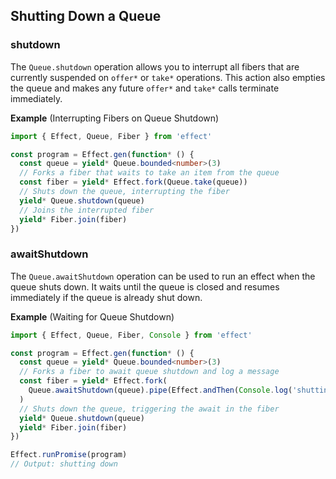 ## Shutting Down a Queue

### shutdown

The `Queue.shutdown` operation allows you to interrupt all fibers that are currently suspended on `offer*` or `take*` operations. This action also empties the queue and makes any future `offer*` and `take*` calls terminate immediately.

**Example** (Interrupting Fibers on Queue Shutdown)

```ts twoslash
import { Effect, Queue, Fiber } from 'effect'

const program = Effect.gen(function* () {
  const queue = yield* Queue.bounded<number>(3)
  // Forks a fiber that waits to take an item from the queue
  const fiber = yield* Effect.fork(Queue.take(queue))
  // Shuts down the queue, interrupting the fiber
  yield* Queue.shutdown(queue)
  // Joins the interrupted fiber
  yield* Fiber.join(fiber)
})
```

### awaitShutdown

The `Queue.awaitShutdown` operation can be used to run an effect when the queue shuts down. It waits until the queue is closed and resumes immediately if the queue is already shut down.

**Example** (Waiting for Queue Shutdown)

```ts twoslash
import { Effect, Queue, Fiber, Console } from 'effect'

const program = Effect.gen(function* () {
  const queue = yield* Queue.bounded<number>(3)
  // Forks a fiber to await queue shutdown and log a message
  const fiber = yield* Effect.fork(
    Queue.awaitShutdown(queue).pipe(Effect.andThen(Console.log('shutting down')))
  )
  // Shuts down the queue, triggering the await in the fiber
  yield* Queue.shutdown(queue)
  yield* Fiber.join(fiber)
})

Effect.runPromise(program)
// Output: shutting down
```
